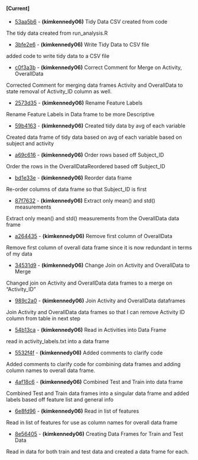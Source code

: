 
#### [Current]

#### 
 * [53aa5b6](../../commit/53aa5b6) - __(kimkennedy06)__ Tidy Data CSV created from code

The tidy data created from run_analysis.R

 * [3bfe2e6](../../commit/3bfe2e6) - __(kimkennedy06)__ Write Tidy Data to CSV file

added code to write tidy data to a CSV file

 * [c0f3a3b](../../commit/c0f3a3b) - __(kimkennedy06)__ Correct Comment for Merge on Activity, OverallData

Corrected Comment for merging data frames Activity and OverallData to
state removal of Activity_ID column as well.

 * [2573d35](../../commit/2573d35) - __(kimkennedy06)__ Rename Feature Labels

Rename Feature Labels in Data frame to be more Descriptive

 * [59b4163](../../commit/59b4163) - __(kimkennedy06)__ Created tidy data by avg of each variable

Created data frame of tidy data based on avg of each variable based on
subject and activity

 * [a69c616](../../commit/a69c616) - __(kimkennedy06)__ Order rows based off Subject_ID

Order the rows in the OverallDataReordered based off Subject_ID

 * [bd1e33e](../../commit/bd1e33e) - __(kimkennedy06)__ Reorder data frame

Re-order columns of data frame so that Subject_ID is first

 * [87f7632](../../commit/87f7632) - __(kimkennedy06)__ Extract only mean() and std() measurements

Extract only mean() and std() measurements from the OverallData data
frame

 * [a264435](../../commit/a264435) - __(kimkennedy06)__ Remove first column of OverallData

Remove first column of overall data frame since it is now redundant in
terms of my data

 * [34531d9](../../commit/34531d9) - __(kimkennedy06)__ Change Join on Activity and OverallData to Merge

Changed join on Activity and OverallData data frames to a merge on
“Activity_ID”

 * [989c2a0](../../commit/989c2a0) - __(kimkennedy06)__ Join Activity and OverallData dataframes

Join Activity and OverallData data frames so that I can remove Activity
ID column from table in next step

 * [54b13ca](../../commit/54b13ca) - __(kimkennedy06)__ Read in Activities into Data Frame

read in activity_labels.txt into a data frame

 * [5532f4f](../../commit/5532f4f) - __(kimkennedy06)__ Added comments to clarify code

Added comments to clarify code for combining data frames and adding
column names to overall data frame.

 * [4af18c6](../../commit/4af18c6) - __(kimkennedy06)__ Combined Test and Train into data frame

Combined Test and Train data frames into a singular data frame and
added labels based off feature list and general info

 * [6e8fd96](../../commit/6e8fd96) - __(kimkennedy06)__ Read in list of features

Read in list of features for use as column names for overall data frame

 * [8e56405](../../commit/8e56405) - __(kimkennedy06)__ Creating Data Frames for Train and Test Data

Read in data for both train and test data and created a data frame for
each.
